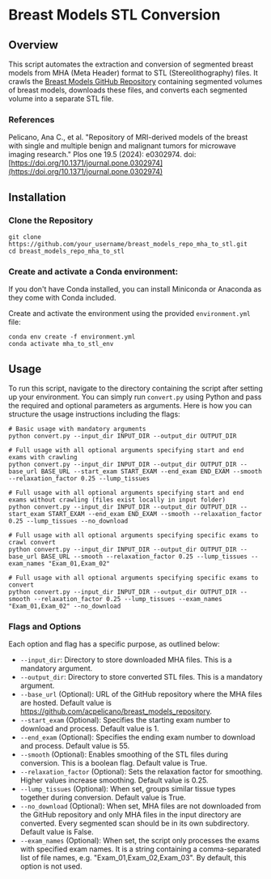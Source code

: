 # Breast Models STL Conversion

## Overview
This script automates the extraction and conversion of segmented breast models from MHA (Meta Header) format to STL (Stereolithography) files. It crawls the [Breast Models GitHub Repository](https://github.com/acpelicano/breast_models_repository) containing segmented volumes of breast models, downloads these files, and converts each segmented volume into a separate STL file.

### References
Pelicano, Ana C., et al. "Repository of MRI-derived models of the breast with single and multiple benign and malignant tumors for microwave imaging research." Plos one 19.5 (2024): e0302974.
doi: [https://doi.org/10.1371/journal.pone.0302974](https://doi.org/10.1371/journal.pone.0302974)

## Installation
### Clone the Repository
```
git clone https://github.com/your_username/breast_models_repo_mha_to_stl.git
cd breast_models_repo_mha_to_stl
```
### Create and activate a Conda environment:
If you don't have Conda installed, you can install Miniconda or Anaconda as they come with Conda included.

Create and activate the environment using the provided `environment.yml` file:
```
conda env create -f environment.yml
conda activate mha_to_stl_env
```

## Usage
To run this script, navigate to the directory containing the script after setting up your environment. You can simply run `convert.py` using Python and pass the required and optional parameters as arguments. Here is how you can structure the usage instructions including the flags:

```
# Basic usage with mandatory arguments
python convert.py --input_dir INPUT_DIR --output_dir OUTPUT_DIR

# Full usage with all optional arguments specifying start and end exams with crawling
python convert.py --input_dir INPUT_DIR --output_dir OUTPUT_DIR --base_url BASE_URL --start_exam START_EXAM --end_exam END_EXAM --smooth --relaxation_factor 0.25 --lump_tissues

# Full usage with all optional arguments specifying start and end exams without crawling (files exist locally in input folder)
python convert.py --input_dir INPUT_DIR --output_dir OUTPUT_DIR --start_exam START_EXAM --end_exam END_EXAM --smooth --relaxation_factor 0.25 --lump_tissues --no_download

# Full usage with all optional arguments specifying specific exams to crawl convert
python convert.py --input_dir INPUT_DIR --output_dir OUTPUT_DIR --base_url BASE_URL --smooth --relaxation_factor 0.25 --lump_tissues --exam_names "Exam_01,Exam_02"

# Full usage with all optional arguments specifying specific exams to convert
python convert.py --input_dir INPUT_DIR --output_dir OUTPUT_DIR --smooth --relaxation_factor 0.25 --lump_tissues --exam_names "Exam_01,Exam_02" --no_download
```

### Flags and Options
Each option and flag has a specific purpose, as outlined below:

- `--input_dir`: Directory to store downloaded MHA files. This is a mandatory argument.
- `--output_dir`: Directory to store converted STL files. This is a mandatory argument.
- `--base_url` (Optional): URL of the GitHub repository where the MHA files are hosted. Default value is https://github.com/acpelicano/breast_models_repository.
- `--start_exam` (Optional): Specifies the starting exam number to download and process. Default value is 1.
- `--end_exam` (Optional): Specifies the ending exam number to download and process. Default value is 55.
- `--smooth` (Optional): Enables smoothing of the STL files during conversion. This is a boolean flag. Default value is True.
- `--relaxation_factor` (Optional): Sets the relaxation factor for smoothing. Higher values increase smoothing. Default value is 0.25.
- `--lump_tissues` (Optional): When set, groups similar tissue types together during conversion. Default value is True.
- `--no_download` (Optional): When set, MHA files are not downloaded from the GitHub repository and only MHA files in the input directory are converted. Every segmented scan should be in its own subdirectory. Default value is False.
- `--exam_names` (Optional): When set, the script only processes the exams with specified exam names. It is a string containing a comma-separated list of file names, e.g. "Exam_01,Exam_02,Exam_03". By default, this option is not used.
